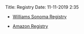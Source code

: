 Title: Registry
Date: 11-11-2019 2:35

- [Williams Sonoma Registry](https://www.williams-sonoma.com/registry/cdpg2f5lvr/registry-list.html)

- [Amazon Registry](https://www.amazon.com/wedding/maureen-white-jacob-merson-altimont-april-2020/registry/17P72YTQT3X67)
